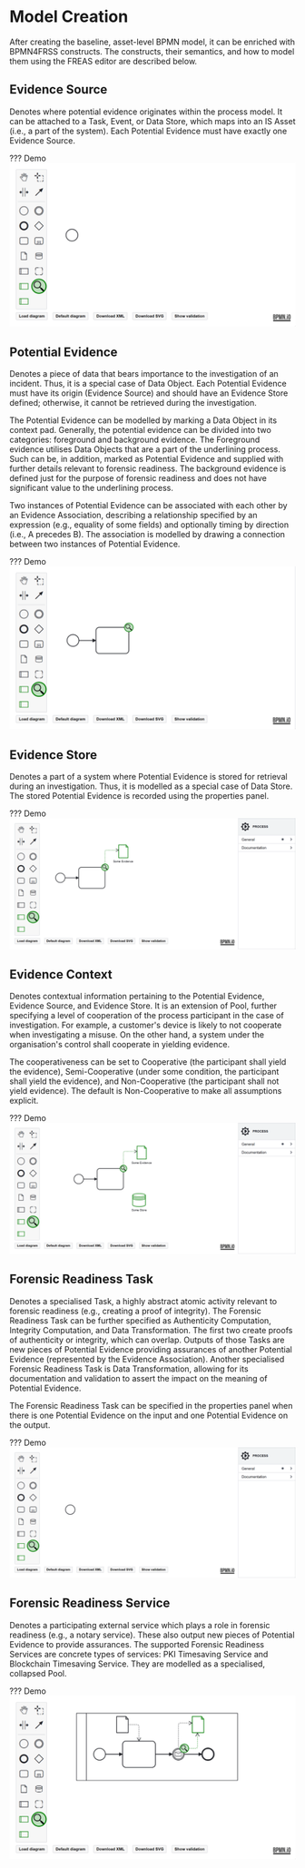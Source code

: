 # Model Creation

After creating the baseline, asset-level BPMN model, it can be enriched with BPMN4FRSS constructs. The constructs, their semantics, and how to model them using the FREAS editor are described below.

## Evidence Source

Denotes where potential evidence originates within the process model. It can be attached to a Task, Event, or Data Store, which maps into an IS Asset (i.e., a part of the system). Each Potential Evidence must have exactly one Evidence Source.

??? Demo
    ![Demonstration of modelling Evidence Source](../img/EvidenceSource.gif)

## Potential Evidence

Denotes a piece of data that bears importance to the investigation of an incident. Thus, it is a special case of Data Object. Each Potential Evidence must have its origin (Evidence Source) and should have an Evidence Store defined; otherwise, it cannot be retrieved during the investigation.

The Potential Evidence can be modelled by marking a Data Object in its context pad. Generally, the potential evidence can be divided into two categories: foreground and background evidence. The Foreground evidence utilises Data Objects that are a part of the underlining process. Such can be, in addition, marked as Potential Evidence and supplied with further details relevant to forensic readiness. The background evidence is defined just for the purpose of forensic readiness and does not have significant value to the underlining process.

Two instances of Potential Evidence can be associated with each other by an Evidence Association, describing a relationship specified by an expression (e.g., equality of some fields) and optionally timing by direction (i.e., A precedes B). The association is modelled by drawing a connection between two instances of Potential Evidence.

??? Demo
    ![Demonstration of modelling Potential Evidence](../img/PotentialEvidence.gif)

## Evidence Store

Denotes a part of a system where Potential Evidence is stored for retrieval during an investigation. Thus, it is modelled as a special case of Data Store. The stored Potential Evidence is recorded using the properties panel.

??? Demo
    ![Demonstration of modelling Evidence Store](../img/EvidenceStore.gif)

## Evidence Context

Denotes contextual information pertaining to the Potential Evidence, Evidence Source, and Evidence Store. It is an extension of Pool, further specifying a level of cooperation of the process participant in the case of investigation. For example, a customer's device is likely to not cooperate when investigating a misuse. On the other hand, a system under the organisation's control shall cooperate in yielding evidence.

The cooperativeness can be set to Cooperative (the participant shall yield the evidence), Semi-Cooperative (under some condition, the participant shall yield the evidence), and Non-Cooperative (the participant shall not yield evidence). The default is Non-Cooperative to make all assumptions explicit.

??? Demo
    ![Demonstration of modelling Evidence Context](../img/EvidenceContext.gif)

## Forensic Readiness Task

Denotes a specialised Task, a highly abstract atomic activity relevant to forensic readiness (e.g., creating a proof of integrity). The Forensic Readiness Task can be further specified as Authenticity Computation, Integrity Computation, and Data Transformation. The first two create proofs of authenticity or integrity, which can overlap. Outputs of those Tasks are new pieces of Potential Evidence providing assurances of another Potential Evidence (represented by the Evidence Association). Another specialised Forensic Readiness Task is Data Transformation, allowing for its documentation and validation to assert the impact on the meaning of Potential Evidence.

The Forensic Readiness Task can be specified in the properties panel when there is one Potential Evidence on the input and one Potential Evidence on the output.

??? Demo
    ![Demonstration of modelling Forensic Readiness Task](../img/FRTask.gif)

## Forensic Readiness Service

Denotes a participating external service which plays a role in forensic readiness (e.g., a notary service). These also output new pieces of Potential Evidence to provide assurances. The supported Forensic Readiness Services are concrete types of services: PKI Timesaving Service and Blockchain Timesaving Service. They are modelled as a specialised, collapsed Pool.

??? Demo
    ![Demonstration of modelling Forensic Readiness Service](../img/FRService.gif)